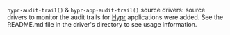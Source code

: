 `hypr-audit-trail()` & `hypr-app-audit-trail()` source drivers: source
drivers to monitor the audit trails for [Hypr](https://www.hypr.com)
applications were added. See the README.md file in the driver's directory to
see usage information.
